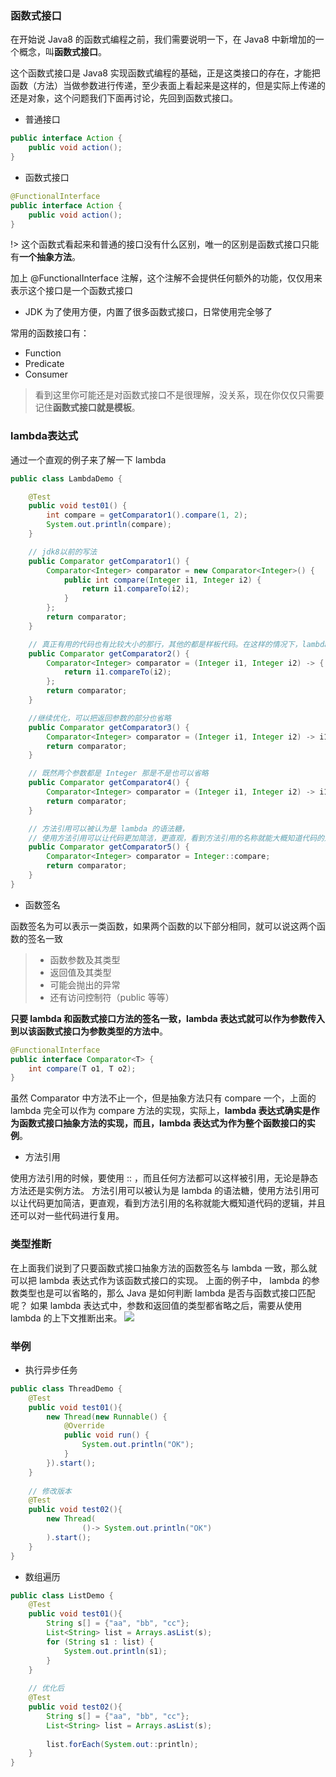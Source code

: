 ### 函数式接口

在开始说 Java8 的函数式编程之前，我们需要说明一下，在 Java8 中新增加的一个概念，叫**函数式接口**。

这个函数式接口是 Java8 实现函数式编程的基础，正是这类接口的存在，才能把函数（方法）当做参数进行传递，至少表面上看起来是这样的，但是实际上传递的还是对象，这个问题我们下面再讨论，先回到函数式接口。

- 普通接口

~~~~java
public interface Action {
    public void action();
}
~~~~

- 函数式接口

~~~~java
@FunctionalInterface
public interface Action {
    public void action();
}
~~~~

!> 这个函数式看起来和普通的接口没有什么区别，唯一的区别是函数式接口只能有**一个抽象方法**。

加上 @FunctionalInterface 注解，这个注解不会提供任何额外的功能，仅仅用来表示这个接口是一个函数式接口

- JDK 为了使用方便，内置了很多函数式接口，日常使用完全够了

常用的函数接口有：

- Function
- Predicate
- Consumer

> 看到这里你可能还是对函数式接口不是很理解，没关系，现在你仅仅只需要记住**函数式接口就是模板**。

### lambda表达式

通过一个直观的例子来了解一下 lambda

~~~~java
public class LambdaDemo {

    @Test
    public void test01() {
        int compare = getComparator1().compare(1, 2);
        System.out.println(compare);
    }

    // jdk8以前的写法
    public Comparator getComparator1() {
        Comparator<Integer> comparator = new Comparator<Integer>() {
            public int compare(Integer i1, Integer i2) {
                return i1.compareTo(i2);
            }
        };
        return comparator;
    }

    // 真正有用的代码也有比较大小的那行，其他的都是样板代码。在这样的情况下，lambda 就很有用。
    public Comparator getComparator2() {
        Comparator<Integer> comparator = (Integer i1, Integer i2) -> {
            return i1.compareTo(i2);
        };
        return comparator;
    }

    //继续优化，可以把返回参数的部分也省略
    public Comparator getComparator3() {
        Comparator<Integer> comparator = (Integer i1, Integer i2) -> i1.compareTo(i2);
        return comparator;
    }

    // 既然两个参数都是 Integer 那是不是也可以省略
    public Comparator getComparator4() {
        Comparator<Integer> comparator = (Integer i1, Integer i2) -> i1.compareTo(i2);
        return comparator;
    }

    // 方法引用可以被认为是 lambda 的语法糖，
    // 使用方法引用可以让代码更加简洁，更直观，看到方法引用的名称就能大概知道代码的逻辑，并且还可以对一些代码进行复用。
    public Comparator getComparator5() {
        Comparator<Integer> comparator = Integer::compare;
        return comparator;
    }
}
~~~~

- 函数签名

函数签名为可以表示一类函数，如果两个函数的以下部分相同，就可以说这两个函数的签名一致 

>- 函数参数及其类型
>- 返回值及其类型
>- 可能会抛出的异常
>- 还有访问控制符（public 等等）

**只要 lambda 和函数式接口方法的签名一致，lambda 表达式就可以作为参数传入到以该函数式接口为参数类型的方法中**。

~~~~java
@FunctionalInterface
public interface Comparator<T> {
    int compare(T o1, T o2);
}
~~~~

虽然 Comparator 中方法不止一个，但是抽象方法只有 compare 一个，上面的 lambda 完全可以作为 compare 方法的实现，实际上，**lambda 表达式确实是作为函数式接口抽象方法的实现，而且，lambda 表达式为作为整个函数接口的实例**。

- 方法引用

使用方法引用的时候，要使用 :: ，而且任何方法都可以这样被引用，无论是静态方法还是实例方法。
方法引用可以被认为是 lambda 的语法糖，使用方法引用可以让代码更加简洁，更直观，看到方法引用的名称就能大概知道代码的逻辑，并且还可以对一些代码进行复用。

### 类型推断
在上面我们说到了只要函数式接口抽象方法的函数签名与 lambda 一致，那么就可以把 lambda 表达式作为该函数式接口的实现。
上面的例子中， lambda 的参数类型也是可以省略的，那么 Java 是如何判断 lambda 是否与函数式接口匹配呢？
如果 lambda 表达式中，参数和返回值的类型都省略之后，需要从使用 lambda 的上下文推断出来。
![](https://tva1.sinaimg.cn/large/e6c9d24ely1h0e5hfoqd0j215i0j474z.jpg)
### 举例
- 执行异步任务
~~~~java
public class ThreadDemo {
    @Test
    public void test01(){
        new Thread(new Runnable() {
            @Override
            public void run() {
                System.out.println("OK");
            }
        }).start();
    }
    
    // 修改版本
    @Test
    public void test02(){
        new Thread(
                ()-> System.out.println("OK")
        ).start();
    }
}
~~~~
- 数组遍历
~~~~java
public class ListDemo {
    @Test
    public void test01(){
        String s[] = {"aa", "bb", "cc"};
        List<String> list = Arrays.asList(s);
        for (String s1 : list) {
            System.out.println(s1);
        }
    }
    
    // 优化后
    @Test
    public void test02(){
        String s[] = {"aa", "bb", "cc"};
        List<String> list = Arrays.asList(s);
    
        list.forEach(System.out::println);
    }
}
~~~~

